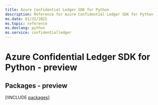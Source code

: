 ```yaml
---
title: Azure Confidential Ledger SDK for Python
description: Reference for Azure Confidential Ledger SDK for Python
ms.date: 01/31/2025
ms.topic: reference
ms.devlang: python
ms.service: confidentialledger
---
```

# Azure Confidential Ledger SDK for Python - preview
## Packages - preview
[!INCLUDE [packages](confidential-ledger-index.md)]